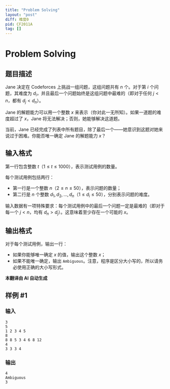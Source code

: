 ```yaml
---
title: "Problem Solving"
layout: "post"
diff: 难度0
pid: CF2011A
tag: []
---
```


# Problem Solving

## 题目描述

Jane 决定在 Codeforces 上挑战一组问题，这组问题共有 $n$ 个。对于第 $i$ 个问题，其难度为 $d_i$，并且最后一个问题始终是这组问题中最难的（即对于任何 $j < n$，都有 $d_j < d_n$）。

Jane 的解题能力可以用一个整数 $x$ 来表示（你对此一无所知）。如果一道题的难度超过了 $x$，Jane 将无法解决；否则，她能够解决这道题。

当前，Jane 已经完成了列表中所有题目，除了最后一个——她意识到这题对她来说过于困难。你能否唯一确定 Jane 的解题能力 $x$？

## 输入格式

第一行包含整数 $t$（$1 \le t \le 1000$），表示测试用例的数量。

每个测试用例包括两行：

- 第一行是一个整数 $n$（$2 \le n \le 50$），表示问题的数量；
- 第二行是 $n$ 个整数 $d_1, d_2, \dots, d_n$（$1 \le d_i \le 50$），分别表示问题的难度。

输入数据有一项特殊要求：每个测试用例中的最后一个问题一定是最难的（即对于每一个 $j < n$，均有 $d_n > d_j$）。这意味着至少存在一个可能的 $x$。

## 输出格式

对于每个测试用例，输出一行：

- 如果你能够唯一确定 $x$ 的值，输出这个整数 $x$；
- 如果不能唯一确定，输出 `Ambiguous`。注意，程序是区分大小写的，所以请务必使用正确的大小写形式。

 **本翻译由 AI 自动生成**

## 样例 #1

### 输入

```
3
5
1 2 3 4 5
8
8 8 5 3 4 6 8 12
4
3 3 3 4
```

### 输出

```
4
Ambiguous
3
```


